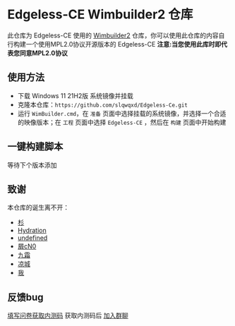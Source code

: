 # Edgeless-CE Wimbuilder2 仓库
此仓库为 Edgeless-CE 使用的 [Wimbuilder2](https://github.com/slorelee/wimbuilder2) 仓库，你可以使用此仓库的内容自行构建一个使用MPL2.0协议开源版本的 Edgeless-CE
**注意:当您使用此库时即代表您同意MPL2.0协议**

## 使用方法
* 下载 Windows 11 21H2版 系统镜像并挂载
* 克隆本仓库：`https://github.com/slqwqxd/Edgeless-Ce.git`
* 运行 `WimBuilder.cmd`，在 `准备` 页面中选择挂载的系统镜像，并选择一个合适的映像版本；在 `工程` 页面中选择 `Edgeless-CE` ，然后在 `构建` 页面中开始构建

## 一键构建脚本
等待下个版本添加

## 致谢
本仓库的诞生离不开：
* [杉](https://github.com/834772509)
* [Hydration](https://github.com/hydrati)
* [undefined](https://github.com/undefined-ux)
* [屑cN0](https://github.com/Cnotech)
* [九霜](https://github.com/littlepai114514)
* [凉城](https://github.com/lcdl6)
* [我](https://github.com/slqwqxd)

## 反馈bug
[填写问卷获取内测码](https://www.wjx.cn/vm/QAJUmGm.aspx)
获取内测码后
[加入群聊](https://jq.qq.com/?_wv=1027&k=mQLo2rRU)
